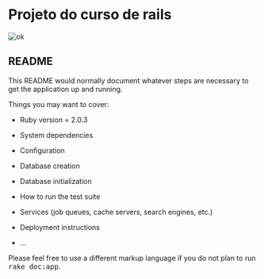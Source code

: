 # Projeto do curso de rails 

![ok](https://videosdeti.com.br/wp-content/uploads/2019/01/ror-4x-cover.png)

## README

This README would normally document whatever steps are necessary to get the
application up and running.

Things you may want to cover:

* Ruby version = 2.0.3

* System dependencies

* Configuration

* Database creation

* Database initialization

* How to run the test suite

* Services (job queues, cache servers, search engines, etc.)

* Deployment instructions

* ...


Please feel free to use a different markup language if you do not plan to run
<tt>rake doc:app</tt>.
